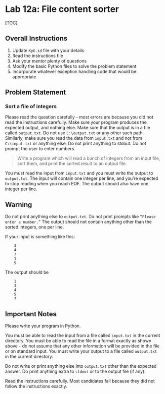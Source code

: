 # Lab 12a: File content sorter

[TOC]

## Overall Instructions

1. Update `KyG.id` file with your details
2. Read the instructions file
3. Ask your mentor plenty of questions
4. Modify the basic Python files to solve the problem statement
5. Incorporate whatever exception handling code that would be appropriate.

## Problem Statement

### Sort a file of integers

Please read the question carefully -
most errors are because you did not read the
instructions carefully. Make sure your
program produces the expected output,
and nothing else. Make sure that the
output is in a file called `output.txt`.
Do not use `C:\output.txt` or any other
such path. Similarly, make sure you
read the data from `input.txt` and not
from `C:\input.txt` or anything else. Do
not print anything to stdout. Do not
prompt the user to enter numbers.

> Write a program which will read
> a bunch of integers from an input
> file, sort them, and print the sorted
> result to an output file.

You must read the input from `input.txt`
and you must write the output to `output.txt`.
The input will contain one integer per line,
and you’re expected to stop reading when
you reach EOF. The output should also have
one integer per line.

## Warning

Do not print anything else to
`output.txt`. Do not print prompts like
`“Please enter a number.”` The output should
not contain anything other than the sorted
integers, one per line.

If your input is something like this:

```
	3
	4
	7
	1
	5
```

The output should be

```
	1
	3
	4
	5
	7

```

## Important Notes

Please write your program in Python.

You must be able to read the input from a
file called `input.txt` in the current directory.
You must be able to read the file in a format
exactly as shown above - do not assume that any
other information will be provided in the file
or on standard input. You must write your output
to a file called `output.txt` in the current directory.

Do not write or print anything else into `output.txt`
other than the expected answer. Do print anything extra to
`stdout` or to the output file (if any).

Read the instructions carefully. Most candidates fail
because they did not follow the instructions exactly.
